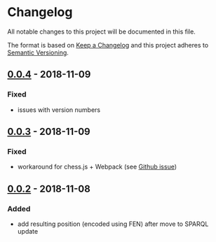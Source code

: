 # Changelog

All notable changes to this project will be documented in this file.

The format is based on [Keep a Changelog](http://keepachangelog.com/en/1.0.0/)
and this project adheres to [Semantic Versioning](http://semver.org/spec/v2.0.0.html).

## [0.0.4] - 2018-11-09

### Fixed

- issues with version numbers

## [0.0.3] - 2018-11-09

### Fixed

- workaround for chess.js + Webpack (see [Github issue](https://github.com/jhlywa/chess.js/issues/196))

## [0.0.2] - 2018-11-08

### Added

- add resulting position (encoded using FEN) after move to SPARQL update

[0.0.4]: https://github.com/RMLio/rmlmapper-java/compare/v0.0.3...v0.0.4
[0.0.3]: https://github.com/RMLio/rmlmapper-java/compare/v0.0.2...v0.0.3
[0.0.2]: https://github.com/RMLio/rmlmapper-java/compare/v0.0.1...v0.0.2
